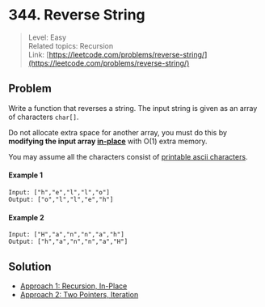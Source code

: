 # 344. Reverse String
> Level: Easy  
> Related topics: Recursion  
> Link: [https://leetcode.com/problems/reverse-string/](https://leetcode.com/problems/reverse-string/)

## Problem
Write a function that reverses a string. The input string is given as an array of characters `char[]`.

Do not allocate extra space for another array, you must do this by **modifying the input array [in-place](https://en.wikipedia.org/wiki/In-place_algorithm)** with O(1) extra memory.

You may assume all the characters consist of [printable ascii characters](https://en.wikipedia.org/wiki/ASCII#Printable_characters).

#### Example 1
```
Input: ["h","e","l","l","o"]
Output: ["o","l","l","e","h"]
```

#### Example 2
```
Input: ["H","a","n","n","a","h"]
Output: ["h","a","n","n","a","H"]
```

## Solution
* [Approach 1: Recursion, In-Place](./solution-1.md)
* [Approach 2: Two Pointers, Iteration](./solution-2.md)



